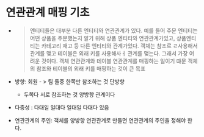 # 연관관계 매핑 기초
 - > 엔티티들은 대부분 다른 엔티티와 연관관계가 있다. 예를 들어 주문 엔티티는 어떤 상품을 주문했는지 알기 위해 상품 엔티티와 연관관계가있고,
   > 상품엔티티는 카테고리 재고 등 다른 엔티티와 관계가있다. 
   > 객체는 참조르 ㄹ사용해서 관계를 맺고 테이블은 외래 키를 사용해사ㅓ 관계를 맺는다. 
   > 그래서 가장 어려운 것이다. 객체 연관관계와 테이블 연관관계를 매핑하는 일이기 떄문
   > 객체의 참조와 테이블의 외래 키를 매핑하는 것이 큰 목표
   
- 방향: 회원 - > 팀  둘중 한쪽만 참조하는 것 단방향 
  - 두쪽다 서로 참조하는 것 양방향 관계이다

- 다중성 : 다대일 일대다 일대일 다대다 있음 
  
- 연관관계의 주인: 객체를 양방향 연관관계로 만들면 연관관계의 주인을 정해야 한다. 


